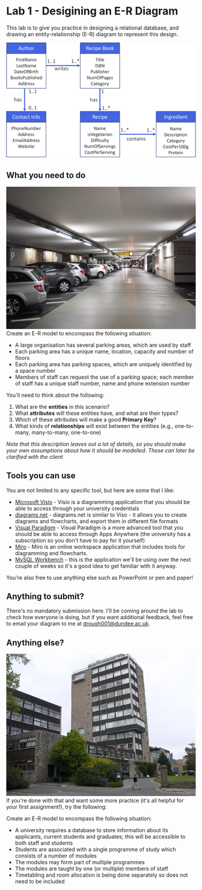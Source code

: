 # Lab 1 - Desigining an E-R Diagram

This lab is to give you practice in designing a relational database, and drawing an entity-relationship (E-R) diagram to represent this design.

![An ER diagram](erinnit.png)
## What you need to do

![A car park](carpark.jpg)
Create an E-R model to encompass the following situation:
- A large organisation has several parking areas, which are used by staff
- Each parking area has a unique name, location, capacity and number of floors
- Each parking area has parking spaces, which are uniquely identified by a space number
- Members of staff can request the use of a parking space; each member of staff has a unique staff number, name and phone extension number


You'll need to think about the following:
1. What are the **entities** in this scenario?
2. What **attributes** will these entities have, and what are their types?
3. Which of these attributes will make a good **Primary Key**?
4. What kinds of **relationships** will exist between the entities (e.g., one-to-many, many-to-many, one-to-one)

*Note that this description leaves out a lot of details, so you should make your own assumptions about how it should be modelled. These can later be clarified with the client*

## Tools you can use

You are not limited to any specific tool, but here are some that I like:

- [Microsoft Visio](https://www.microsoft.com/en-gb/microsoft-365/visio/flowchart-software) - Visio is a diagramming application that you should be able to access through your university credentials
- [diagrams.net](https://app.diagrams.net/) - diagrams.net is similar to Viso - it allows you to create diagrams and flowcharts, and export them in different file formats
- [Visual Paradigm](https://www.visual-paradigm.com/) - Visual Paradigm is a more advanced tool that you should be able to access through Apps Anywhere (the university has a subscription so you don't have to pay for it yourself)
- [Miro](https://www.miro.com) - Miro is an online workspace application that includes tools for diagramming and flowcharts.
- [MySQL Workbench](https://www.mysql.com/products/workbench/) - this is the application we'll be using over the next couple of weeks so it's a good idea to get familiar with it anyway.

You're also free to use anything else such as PowerPoint or pen and paper!

## Anything to submit?
There's no mandatory submission here. I'll be coming around the lab to check how everyone is doing, but if you want additional feedback, feel free to email your diagram to me at drough001@dundee.ac.uk. 

## Anything else?
![TowerBuilding](uni.jpg)
If you're done with that and want some more practice (it's all helpful for your first assignment!), try the following:


Create an E-R model to encompass the following situation:
- A university requires a database to store information about its applicants, current students and graduates; this will be accessible to both staff and students
- Students are associated with a single programme of study which consists of a number of modules
- The modules may form part of multiple programmes
- The modules are taught by one (or multiple) members of staff
- Timetabling and room allocation is being done separately so does not need to be included

